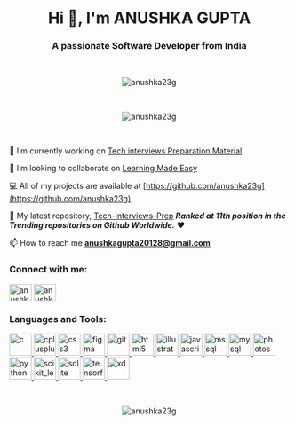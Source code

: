 <h1 align="center">Hi 👋, I'm ANUSHKA GUPTA</h1>
<h3 align="center">A passionate Software Developer from India</h3>
<br>
<p align="center"> <img src="https://komarev.com/ghpvc/?username=anushka23g&label=Profile%20views&color=0e75b6&style=flat" alt="anushka23g" /> </p>
<br>


<p align="center"> <img align="center" src="https://github-readme-stats.vercel.app/api?username=anushka23g&show_icons=true&locale=en" alt="anushka23g" /></p>

<br>


🔭  I’m currently working on [Tech interviews Preparation Material](https://github.com/anushka23g/Complete-Placement-Preparation)

👯  I’m looking to collaborate on [Learning Made Easy](https://github.com/anushka23g/Learning-Made-Easy)

💻  All of my projects are available at [https://github.com/anushka23g](https://github.com/anushka23g)

🐣  My latest repository, [Tech-interviews-Prep](https://github.com/anushka23g/Complete-Placement-Preparation) ***Ranked at 11th position in the Trending repositories on Github Worldwide.*** ❤️

📫  How to reach me **anushkagupta20128@gmail.com**

<h3 align="left">Connect with me:</h3>
<p align="left"> 
<a href="https://linkedin.com/in/anushka-gupta-679496196" target="blank"><img align="center" src="https://cdn.jsdelivr.net/npm/simple-icons@3.0.1/icons/linkedin.svg" alt="anushka-gupta-679496196" height="30" width="40" /></a>
<a href="https://www.hackerrank.com/anushka23g" target="blank"><img align="center" src="https://cdn.jsdelivr.net/npm/simple-icons@3.0.1/icons/hackerrank.svg" alt="anushka23g" height="30" width="40" /></a>
</p>

<h3 align="left">Languages and Tools:</h3>
<p align="left"> <a href="https://www.cprogramming.com/" target="_blank"> <img src="https://devicons.github.io/devicon/devicon.git/icons/c/c-original.svg" alt="c" width="40" height="40"/> </a> <a href="https://www.w3schools.com/cpp/" target="_blank"> <img src="https://devicons.github.io/devicon/devicon.git/icons/cplusplus/cplusplus-original.svg" alt="cplusplus" width="40" height="40"/> </a> <a href="https://www.w3schools.com/css/" target="_blank"> <img src="https://devicons.github.io/devicon/devicon.git/icons/css3/css3-original-wordmark.svg" alt="css3" width="40" height="40"/> </a> <a href="https://www.figma.com/" target="_blank"> <img src="https://www.vectorlogo.zone/logos/figma/figma-icon.svg" alt="figma" width="40" height="40"/> </a> <a href="https://git-scm.com/" target="_blank"> <img src="https://www.vectorlogo.zone/logos/git-scm/git-scm-icon.svg" alt="git" width="40" height="40"/> </a> <a href="https://www.w3.org/html/" target="_blank"> <img src="https://devicons.github.io/devicon/devicon.git/icons/html5/html5-original-wordmark.svg" alt="html5" width="40" height="40"/> </a> <a href="https://www.adobe.com/in/products/illustrator.html" target="_blank"> <img src="https://www.vectorlogo.zone/logos/adobe_illustrator/adobe_illustrator-icon.svg" alt="illustrator" width="40" height="40"/> </a> <a href="https://developer.mozilla.org/en-US/docs/Web/JavaScript" target="_blank"> <img src="https://devicons.github.io/devicon/devicon.git/icons/javascript/javascript-original.svg" alt="javascript" width="40" height="40"/> </a> <a href="https://www.microsoft.com/en-us/sql-server" target="_blank"> <img src="https://cdn.worldvectorlogo.com/logos/microsoft-sql-server.svg" alt="mssql" width="40" height="40"/> </a> <a href="https://www.mysql.com/" target="_blank"> <img src="https://devicons.github.io/devicon/devicon.git/icons/mysql/mysql-original-wordmark.svg" alt="mysql" width="40" height="40"/> </a> <a href="https://www.photoshop.com/en" target="_blank"> <img src="https://devicons.github.io/devicon/devicon.git/icons/photoshop/photoshop-plain.svg" alt="photoshop" width="40" height="40"/> </a> <a href="https://www.python.org" target="_blank"> <img src="https://devicons.github.io/devicon/devicon.git/icons/python/python-original.svg" alt="python" width="40" height="40"/> </a> <a href="https://scikit-learn.org/" target="_blank"> <img src="https://upload.wikimedia.org/wikipedia/commons/0/05/Scikit_learn_logo_small.svg" alt="scikit_learn" width="40" height="40"/> </a> <a href="https://www.sqlite.org/" target="_blank"> <img src="https://www.vectorlogo.zone/logos/sqlite/sqlite-icon.svg" alt="sqlite" width="40" height="40"/> </a> <a href="https://www.tensorflow.org" target="_blank"> <img src="https://www.vectorlogo.zone/logos/tensorflow/tensorflow-icon.svg" alt="tensorflow" width="40" height="40"/> </a> <a href="https://www.adobe.com/products/xd.html" target="_blank"> <img src="https://cdn.worldvectorlogo.com/logos/adobe-xd.svg" alt="xd" width="40" height="40"/> </a> </p>

<br>
 
<p align="center"><img align="center" src="https://github-readme-streak-stats.herokuapp.com/?user=anushka23g&" alt="anushka23g" /></p>
